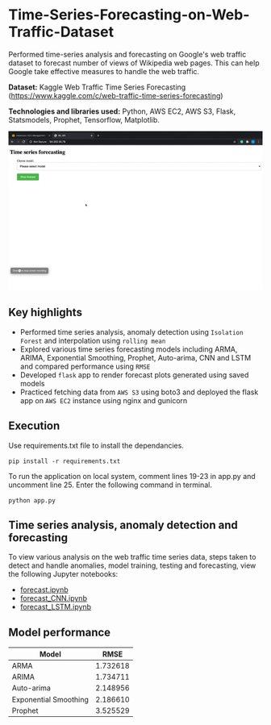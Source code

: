 # Time-Series-Forecasting-on-Web-Traffic-Dataset

Performed time-series analysis and forecasting on Google's web traffic dataset to forecast number of views of Wikipedia web pages. This can help Google take effective measures to handle the web traffic.

**Dataset:** Kaggle Web Traffic Time Series Forecasting (https://www.kaggle.com/c/web-traffic-time-series-forecasting)

**Technologies and libraries used:** Python, AWS EC2, AWS S3, Flask, Statsmodels, Prophet, Tensorflow, Matplotlib.

![](Demo.gif)

## Key highlights
- Performed time series analysis, anomaly detection using `Isolation Forest` and interpolation using `rolling mean`
- Explored various time series forecasting models including ARMA, ARIMA, Exponential Smoothing, Prophet, Auto-arima, CNN and LSTM and compared performance using `RMSE`
- Developed `flask` app to render forecast plots generated using saved models
- Practiced fetching data from `AWS S3` using boto3 and deployed the flask app on `AWS EC2` instance using nginx and gunicorn

## Execution

Use requirements.txt file to install the dependancies.

  ```
  pip install -r requirements.txt
  ```
  
To run the application on local system, comment lines 19-23 in app.py and uncomment line 25. Enter the following command in terminal.
  ```
  python app.py
  ```

## Time series analysis, anomaly detection and forecasting

To view various analysis on the web traffic time series data, steps taken to detect and handle anomalies, model training, testing and forecasting, view the following Jupyter notebooks:

  - [forecast.ipynb](forecast.ipynb)
  - [forecast_CNN.ipynb](forecast_CNN.ipynb)
  - [forecast_LSTM.ipynb](forecast_LSTM.ipynb)


## Model performance

Model  | RMSE
------------- | -------------
ARMA  | 1.732618
ARIMA  | 1.734711
Auto-arima  | 2.148956
Exponential Smoothing  | 2.186610
Prophet  | 3.525529

